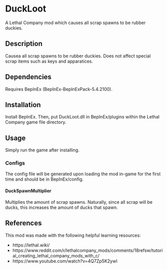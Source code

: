 # DuckLoot

A Lethal Company mod which causes all scrap spawns to be rubber duckies.

## Description

Causea all scrap spawns to be rubber duckies. Does not affect special scrap items such as keys and apparatices.

## Dependencies

Requires BepInEx (BepInEx-BepInExPack-5.4.2100).

## Installation

Install BepInEx. Then, put DuckLoot.dll in BepInEx/plugins within the Lethal Company game file directory.

## Usage

Simply run the game after installing.

### Configs

The config file will be generated upon loading the mod in-game for the first time and should be in BepInEx/config.

#### DuckSpawnMultiplier 
Multiplies the amount of scrap spawns. Naturally, since all scrap will be ducks, this increases the amount of ducks that spawn.

## References

This mod was made with the following helpful learning resources:
<ul>
  <li>https://lethal.wiki/</li>
  <li>https://www.reddit.com/r/lethalcompany_mods/comments/18refsw/tutorial_creating_lethal_company_mods_with_c/</li>
  <li>https://www.youtube.com/watch?v=4Q7Zp5K2ywI</li>
</ul> 